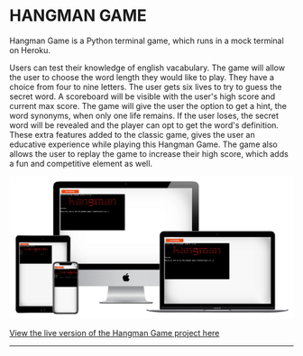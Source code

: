 # HANGMAN GAME

Hangman Game is a Python terminal game, which runs in a mock terminal on Heroku.

Users can test their knowledge of english vacabulary. The game will allow the user to choose the word length they would like to play. They have a choice from four to nine letters. The user gets six lives to try to guess the secret word. A scoreboard will be visible with the user's high score and current max score. The game will give the user the option to get a hint, the word synonyms, when only one life remains. If the user loses, the secret word will be revealed and the player can opt to get the word's definition. These extra features added to the classic game, gives the user an educative experience while playing this Hangman Game. The game also allows the user to replay the game to increase their high score, which adds a fun and competitive element as well.

![Responsive Mockup](assets/images/mockup.png)

[View the live version of the Hangman Game project here](https://hangman-game-ci.herokuapp.com/)

---



